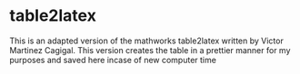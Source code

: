 # table2latex
This is an adapted version of the mathworks table2latex written by Victor Martinez Cagigal.
This version creates the table in a prettier manner for my purposes and saved here incase of new computer time
